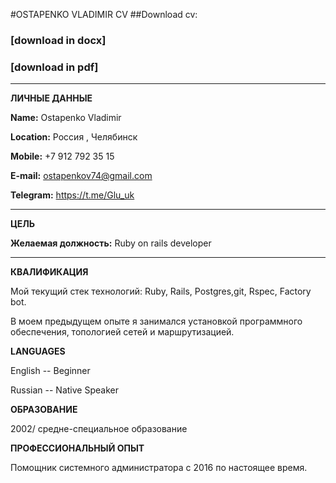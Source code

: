 #OSTAPENKO VLADIMIR CV
##Download cv:
### [download in docx]
### [download in pdf]

----------------------- -------------------------
**ЛИЧНЫЕ ДАННЫЕ**

**Name:** Ostapenko Vladimir

**Location:** Россия , Челябинск

**Mobile:** +7 912 792 35 15

**E-mail:** ostapenkov74@gmail.com

**Telegram:** https://t.me/Glu_uk
<br/>
----------------------- -------------------------

**ЦЕЛЬ**

**Желаемая должность:** Ruby on rails developer
-----------------------  -------------------------

**КВАЛИФИКАЦИЯ**



Мой текущий стек технологий: Ruby, Rails, Postgres,git, Rspec, Factory bot.

В моем предыдущем опыте я  занимался установкой программного обеспечения,
топологией сетей и маршрутизацией.



**LANGUAGES**

English -- Beginner

Russian -- Native Speaker

**ОБРАЗОВАНИЕ**

2002/ средне-специальное образование

**ПРОФЕССИОНАЛЬНЫЙ ОПЫТ**

Помощник системного администратора с 2016 по настоящее время.
